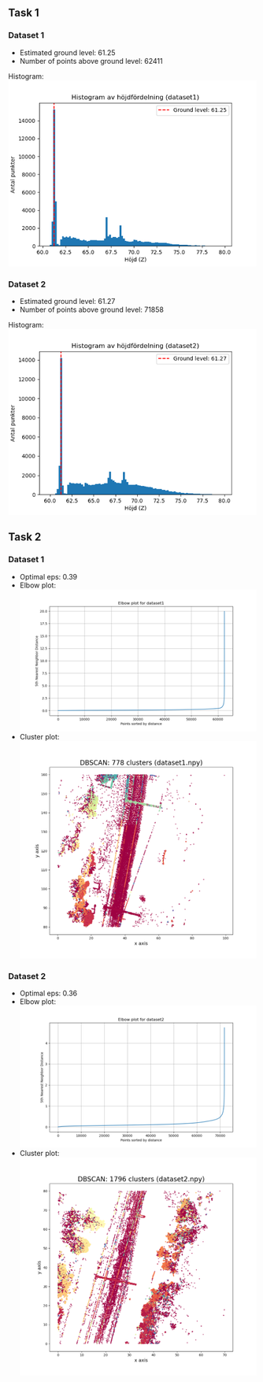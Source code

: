 ## Task 1

### Dataset 1
- Estimated ground level: 61.25  
- Number of points above ground level: 62411  

Histogram:  
![Dataset 1 Histogram](images/histogram_dataset1.png)

### Dataset 2
- Estimated ground level: 61.27  
- Number of points above ground level: 71858  

Histogram:  
![Dataset 2 Histogram](images/histogram_dataset2.png)


## Task 2

### Dataset 1
- Optimal eps: 0.39
- Elbow plot:  
![Dataset 1 Elbow](images/elbow_dataset1.png)
- Cluster plot:  
![Dataset 1 Clusters](images/clusters_dataset1.png)

### Dataset 2
- Optimal eps: 0.36
- Elbow plot:  
![Dataset 2 Elbow](images/elbow_dataset2.png)
- Cluster plot:  
![Dataset 2 Clusters](images/clusters_dataset2.png)
